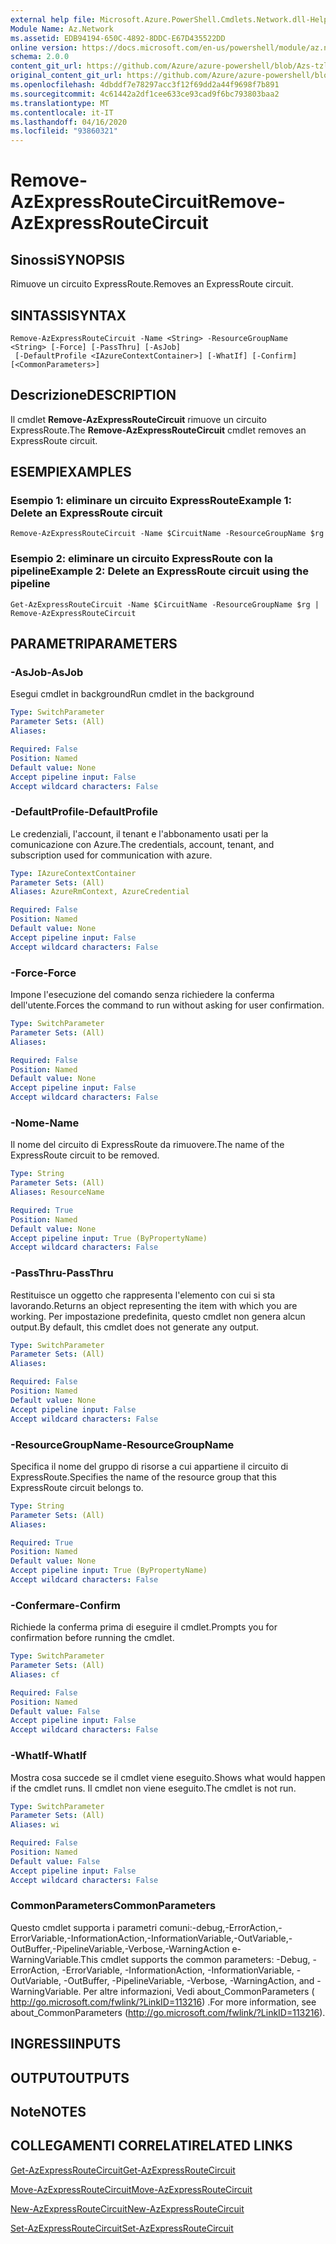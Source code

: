 ```yaml
---
external help file: Microsoft.Azure.PowerShell.Cmdlets.Network.dll-Help.xml
Module Name: Az.Network
ms.assetid: EDB94194-650C-4892-8DDC-E67D435522DD
online version: https://docs.microsoft.com/en-us/powershell/module/az.network/remove-azexpressroutecircuit
schema: 2.0.0
content_git_url: https://github.com/Azure/azure-powershell/blob/Azs-tzl/src/Network/Network/help/Remove-AzExpressRouteCircuit.md
original_content_git_url: https://github.com/Azure/azure-powershell/blob/Azs-tzl/src/Network/Network/help/Remove-AzExpressRouteCircuit.md
ms.openlocfilehash: 4dbddf7e78297acc3f12f69dd2a44f9698f7b891
ms.sourcegitcommit: 4c61442a2df1cee633ce93cad9f6bc793803baa2
ms.translationtype: MT
ms.contentlocale: it-IT
ms.lasthandoff: 04/16/2020
ms.locfileid: "93860321"
---
```

# <span data-ttu-id="f6045-101">Remove-AzExpressRouteCircuit</span><span class="sxs-lookup"><span data-stu-id="f6045-101">Remove-AzExpressRouteCircuit</span></span>

## <span data-ttu-id="f6045-102">Sinossi</span><span class="sxs-lookup"><span data-stu-id="f6045-102">SYNOPSIS</span></span>
<span data-ttu-id="f6045-103">Rimuove un circuito ExpressRoute.</span><span class="sxs-lookup"><span data-stu-id="f6045-103">Removes an ExpressRoute circuit.</span></span>

## <span data-ttu-id="f6045-104">SINTASSI</span><span class="sxs-lookup"><span data-stu-id="f6045-104">SYNTAX</span></span>

```
Remove-AzExpressRouteCircuit -Name <String> -ResourceGroupName <String> [-Force] [-PassThru] [-AsJob]
 [-DefaultProfile <IAzureContextContainer>] [-WhatIf] [-Confirm] [<CommonParameters>]
```

## <span data-ttu-id="f6045-105">Descrizione</span><span class="sxs-lookup"><span data-stu-id="f6045-105">DESCRIPTION</span></span>
<span data-ttu-id="f6045-106">Il cmdlet **Remove-AzExpressRouteCircuit** rimuove un circuito ExpressRoute.</span><span class="sxs-lookup"><span data-stu-id="f6045-106">The **Remove-AzExpressRouteCircuit** cmdlet removes an ExpressRoute circuit.</span></span>

## <span data-ttu-id="f6045-107">ESEMPI</span><span class="sxs-lookup"><span data-stu-id="f6045-107">EXAMPLES</span></span>

### <span data-ttu-id="f6045-108">Esempio 1: eliminare un circuito ExpressRoute</span><span class="sxs-lookup"><span data-stu-id="f6045-108">Example 1: Delete an ExpressRoute circuit</span></span>
```
Remove-AzExpressRouteCircuit -Name $CircuitName -ResourceGroupName $rg
```

### <span data-ttu-id="f6045-109">Esempio 2: eliminare un circuito ExpressRoute con la pipeline</span><span class="sxs-lookup"><span data-stu-id="f6045-109">Example 2: Delete an ExpressRoute circuit using the pipeline</span></span>
```
Get-AzExpressRouteCircuit -Name $CircuitName -ResourceGroupName $rg | Remove-AzExpressRouteCircuit
```

## <span data-ttu-id="f6045-110">PARAMETRI</span><span class="sxs-lookup"><span data-stu-id="f6045-110">PARAMETERS</span></span>

### <span data-ttu-id="f6045-111">-AsJob</span><span class="sxs-lookup"><span data-stu-id="f6045-111">-AsJob</span></span>
<span data-ttu-id="f6045-112">Esegui cmdlet in background</span><span class="sxs-lookup"><span data-stu-id="f6045-112">Run cmdlet in the background</span></span>

```yaml
Type: SwitchParameter
Parameter Sets: (All)
Aliases: 

Required: False
Position: Named
Default value: None
Accept pipeline input: False
Accept wildcard characters: False
```

### <span data-ttu-id="f6045-113">-DefaultProfile</span><span class="sxs-lookup"><span data-stu-id="f6045-113">-DefaultProfile</span></span>
<span data-ttu-id="f6045-114">Le credenziali, l'account, il tenant e l'abbonamento usati per la comunicazione con Azure.</span><span class="sxs-lookup"><span data-stu-id="f6045-114">The credentials, account, tenant, and subscription used for communication with azure.</span></span>

```yaml
Type: IAzureContextContainer
Parameter Sets: (All)
Aliases: AzureRmContext, AzureCredential

Required: False
Position: Named
Default value: None
Accept pipeline input: False
Accept wildcard characters: False
```

### <span data-ttu-id="f6045-115">-Force</span><span class="sxs-lookup"><span data-stu-id="f6045-115">-Force</span></span>
<span data-ttu-id="f6045-116">Impone l'esecuzione del comando senza richiedere la conferma dell'utente.</span><span class="sxs-lookup"><span data-stu-id="f6045-116">Forces the command to run without asking for user confirmation.</span></span>

```yaml
Type: SwitchParameter
Parameter Sets: (All)
Aliases: 

Required: False
Position: Named
Default value: None
Accept pipeline input: False
Accept wildcard characters: False
```

### <span data-ttu-id="f6045-117">-Nome</span><span class="sxs-lookup"><span data-stu-id="f6045-117">-Name</span></span>
<span data-ttu-id="f6045-118">Il nome del circuito di ExpressRoute da rimuovere.</span><span class="sxs-lookup"><span data-stu-id="f6045-118">The name of the ExpressRoute circuit to be removed.</span></span>

```yaml
Type: String
Parameter Sets: (All)
Aliases: ResourceName

Required: True
Position: Named
Default value: None
Accept pipeline input: True (ByPropertyName)
Accept wildcard characters: False
```

### <span data-ttu-id="f6045-119">-PassThru</span><span class="sxs-lookup"><span data-stu-id="f6045-119">-PassThru</span></span>
<span data-ttu-id="f6045-120">Restituisce un oggetto che rappresenta l'elemento con cui si sta lavorando.</span><span class="sxs-lookup"><span data-stu-id="f6045-120">Returns an object representing the item with which you are working.</span></span> <span data-ttu-id="f6045-121">Per impostazione predefinita, questo cmdlet non genera alcun output.</span><span class="sxs-lookup"><span data-stu-id="f6045-121">By default, this cmdlet does not generate any output.</span></span>

```yaml
Type: SwitchParameter
Parameter Sets: (All)
Aliases: 

Required: False
Position: Named
Default value: None
Accept pipeline input: False
Accept wildcard characters: False
```

### <span data-ttu-id="f6045-122">-ResourceGroupName</span><span class="sxs-lookup"><span data-stu-id="f6045-122">-ResourceGroupName</span></span>
<span data-ttu-id="f6045-123">Specifica il nome del gruppo di risorse a cui appartiene il circuito di ExpressRoute.</span><span class="sxs-lookup"><span data-stu-id="f6045-123">Specifies the name of the resource group that this ExpressRoute circuit belongs to.</span></span>

```yaml
Type: String
Parameter Sets: (All)
Aliases: 

Required: True
Position: Named
Default value: None
Accept pipeline input: True (ByPropertyName)
Accept wildcard characters: False
```

### <span data-ttu-id="f6045-124">-Confermare</span><span class="sxs-lookup"><span data-stu-id="f6045-124">-Confirm</span></span>
<span data-ttu-id="f6045-125">Richiede la conferma prima di eseguire il cmdlet.</span><span class="sxs-lookup"><span data-stu-id="f6045-125">Prompts you for confirmation before running the cmdlet.</span></span>

```yaml
Type: SwitchParameter
Parameter Sets: (All)
Aliases: cf

Required: False
Position: Named
Default value: False
Accept pipeline input: False
Accept wildcard characters: False
```

### <span data-ttu-id="f6045-126">-WhatIf</span><span class="sxs-lookup"><span data-stu-id="f6045-126">-WhatIf</span></span>
<span data-ttu-id="f6045-127">Mostra cosa succede se il cmdlet viene eseguito.</span><span class="sxs-lookup"><span data-stu-id="f6045-127">Shows what would happen if the cmdlet runs.</span></span>
<span data-ttu-id="f6045-128">Il cmdlet non viene eseguito.</span><span class="sxs-lookup"><span data-stu-id="f6045-128">The cmdlet is not run.</span></span>

```yaml
Type: SwitchParameter
Parameter Sets: (All)
Aliases: wi

Required: False
Position: Named
Default value: False
Accept pipeline input: False
Accept wildcard characters: False
```

### <span data-ttu-id="f6045-129">CommonParameters</span><span class="sxs-lookup"><span data-stu-id="f6045-129">CommonParameters</span></span>
<span data-ttu-id="f6045-130">Questo cmdlet supporta i parametri comuni:-debug,-ErrorAction,-ErrorVariable,-InformationAction,-InformationVariable,-OutVariable,-OutBuffer,-PipelineVariable,-Verbose,-WarningAction e-WarningVariable.</span><span class="sxs-lookup"><span data-stu-id="f6045-130">This cmdlet supports the common parameters: -Debug, -ErrorAction, -ErrorVariable, -InformationAction, -InformationVariable, -OutVariable, -OutBuffer, -PipelineVariable, -Verbose, -WarningAction, and -WarningVariable.</span></span> <span data-ttu-id="f6045-131">Per altre informazioni, Vedi about_CommonParameters ( http://go.microsoft.com/fwlink/?LinkID=113216) .</span><span class="sxs-lookup"><span data-stu-id="f6045-131">For more information, see about_CommonParameters (http://go.microsoft.com/fwlink/?LinkID=113216).</span></span>

## <span data-ttu-id="f6045-132">INGRESSI</span><span class="sxs-lookup"><span data-stu-id="f6045-132">INPUTS</span></span>

## <span data-ttu-id="f6045-133">OUTPUT</span><span class="sxs-lookup"><span data-stu-id="f6045-133">OUTPUTS</span></span>

## <span data-ttu-id="f6045-134">Note</span><span class="sxs-lookup"><span data-stu-id="f6045-134">NOTES</span></span>

## <span data-ttu-id="f6045-135">COLLEGAMENTI CORRELATI</span><span class="sxs-lookup"><span data-stu-id="f6045-135">RELATED LINKS</span></span>

[<span data-ttu-id="f6045-136">Get-AzExpressRouteCircuit</span><span class="sxs-lookup"><span data-stu-id="f6045-136">Get-AzExpressRouteCircuit</span></span>](Get-AzExpressRouteCircuit.md)

[<span data-ttu-id="f6045-137">Move-AzExpressRouteCircuit</span><span class="sxs-lookup"><span data-stu-id="f6045-137">Move-AzExpressRouteCircuit</span></span>](Move-AzExpressRouteCircuit.md)

[<span data-ttu-id="f6045-138">New-AzExpressRouteCircuit</span><span class="sxs-lookup"><span data-stu-id="f6045-138">New-AzExpressRouteCircuit</span></span>](New-AzExpressRouteCircuit.md)

[<span data-ttu-id="f6045-139">Set-AzExpressRouteCircuit</span><span class="sxs-lookup"><span data-stu-id="f6045-139">Set-AzExpressRouteCircuit</span></span>](Set-AzExpressRouteCircuit.md)
